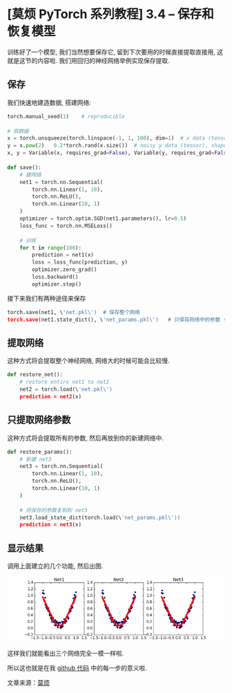 # [莫烦 PyTorch 系列教程] 3.4 – 保存和恢复模型

训练好了一个模型, 我们当然想要保存它, 留到下次要用的时候直接提取直接用, 这就是这节的内容啦. 我们用回归的神经网络举例实现保存提取.

## 保存

我们快速地建造数据, 搭建网络:

```py
torch.manual_seed(1)    # reproducible

# 假数据
x = torch.unsqueeze(torch.linspace(-1, 1, 100), dim=1)  # x data (tensor), shape=(100, 1)
y = x.pow(2)   0.2*torch.rand(x.size())  # noisy y data (tensor), shape=(100, 1)
x, y = Variable(x, requires_grad=False), Variable(y, requires_grad=False)

def save():
    # 建网络
    net1 = torch.nn.Sequential(
        torch.nn.Linear(1, 10),
        torch.nn.ReLU(),
        torch.nn.Linear(10, 1)
    )
    optimizer = torch.optim.SGD(net1.parameters(), lr=0.5)
    loss_func = torch.nn.MSELoss()

    # 训练
    for t in range(100):
        prediction = net1(x)
        loss = loss_func(prediction, y)
        optimizer.zero_grad()
        loss.backward()
        optimizer.step()
```

接下来我们有两种途径来保存

```py
torch.save(net1, \'net.pkl\')  # 保存整个网络
torch.save(net1.state_dict(), \'net_params.pkl\')   # 只保存网络中的参数 (速度快, 占内存少)
```

## 提取网络

这种方式将会提取整个神经网络, 网络大的时候可能会比较慢.

```py
def restore_net():
    # restore entire net1 to net2
    net2 = torch.load(\'net.pkl\')
    prediction = net2(x)
```

## 只提取网络参数

这种方式将会提取所有的参数, 然后再放到你的新建网络中.

```py
def restore_params():
    # 新建 net3
    net3 = torch.nn.Sequential(
        torch.nn.Linear(1, 10),
        torch.nn.ReLU(),
        torch.nn.Linear(10, 1)
    )

    # 将保存的参数复制到 net3
    net3.load_state_dict(torch.load(\'net_params.pkl\'))
    prediction = net3(x)
```

## 显示结果

调用上面建立的几个功能, 然后出图.

![](img/68f39521fc6853acdf26440e7d5a2861.png)

这样我们就能看出三个网络完全一模一样啦.

所以这也就是在我 [github 代码](https://www.pytorchtutorial.com/goto/https://github.com/MorvanZhou/PyTorch-Tutorial/blob/master/tutorial-contents/304_save_reload.py) 中的每一步的意义啦.

文章来源：[莫烦](https://www.pytorchtutorial.com/goto/https://morvanzhou.github.io/)